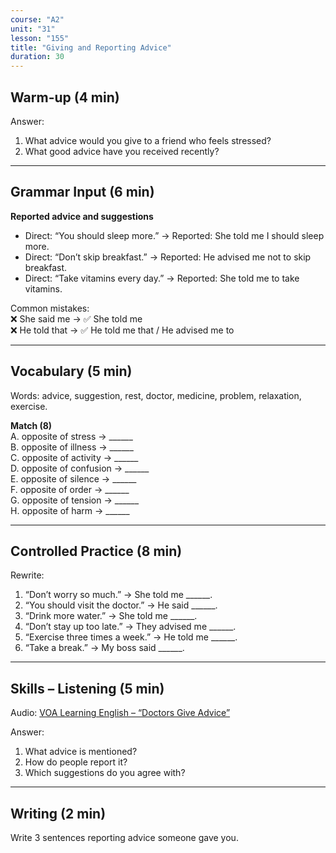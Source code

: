 ```yaml
---
course: "A2"
unit: "31"
lesson: "155"
title: "Giving and Reporting Advice"
duration: 30
---
```


## Warm-up (4 min)
Answer:
1. What advice would you give to a friend who feels stressed?  
2. What good advice have you received recently?  

-------
## Grammar Input (6 min)
**Reported advice and suggestions**  
- Direct: “You should sleep more.” → Reported: She told me I should sleep more.  
- Direct: “Don’t skip breakfast.” → Reported: He advised me not to skip breakfast.  
- Direct: “Take vitamins every day.” → Reported: She told me to take vitamins.  

Common mistakes:  
❌ She said me → ✅ She told me  
❌ He told that → ✅ He told me that / He advised me to  

-------
## Vocabulary (5 min)
Words: advice, suggestion, rest, doctor, medicine, problem, relaxation, exercise.  

**Match (8)**  
A. opposite of stress → ______  
B. opposite of illness → ______  
C. opposite of activity → ______  
D. opposite of confusion → ______  
E. opposite of silence → ______  
F. opposite of order → ______  
G. opposite of tension → ______  
H. opposite of harm → ______  

-------
## Controlled Practice (8 min)
Rewrite:  
1. “Don’t worry so much.” → She told me ______.  
2. “You should visit the doctor.” → He said ______.  
3. “Drink more water.” → She told me ______.  
4. “Don’t stay up too late.” → They advised me ______.  
5. “Exercise three times a week.” → He told me ______.  
6. “Take a break.” → My boss said ______.  

-------
## Skills – Listening (5 min)
Audio: [VOA Learning English – “Doctors Give Advice”](https://learningenglish.voanews.com/)  

Answer:  
1. What advice is mentioned?  
2. How do people report it?  
3. Which suggestions do you agree with?  

-------
## Writing (2 min)
Write 3 sentences reporting advice someone gave you.
